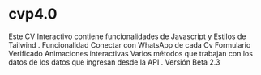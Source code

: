 # cvp4.0
Este CV Interactivo contiene funcionalidades de Javascript y Estilos de Tailwind .
Funcionalidad Conectar con WhatsApp de cada Cv Formulario Verificado 
Animaciones interactivas 
Varios métodos que trabajan con los datos de los datos que ingresan desde la API .
Versión Beta 2.3

